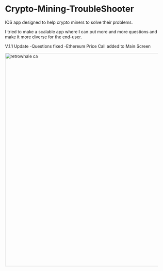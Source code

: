 # Crypto-Mining-TroubleShooter
IOS app designed to help crypto miners to solve their problems.


I tried to make a scalable app where I can put more and more questions and make it more diverse for the end-user.

V.1.1 Update
-Questions fixed
-Ethereum Price Call added to Main Screen

<img width="705" alt="retrowhale ca" src="https://user-images.githubusercontent.com/89171572/162048382-0d29c526-a20a-47d6-9b20-373295b28f25.png">
